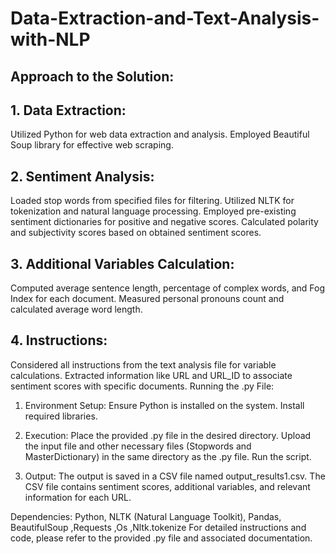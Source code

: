 # Data-Extraction-and-Text-Analysis-with-NLP

## Approach to the Solution:

## 1. Data Extraction:
Utilized Python for web data extraction and analysis.
Employed Beautiful Soup library for effective web scraping.

## 2. Sentiment Analysis:
Loaded stop words from specified files for filtering.
Utilized NLTK for tokenization and natural language processing.
Employed pre-existing sentiment dictionaries for positive and negative scores.
Calculated polarity and subjectivity scores based on obtained sentiment scores.

## 3. Additional Variables Calculation:

Computed average sentence length, percentage of complex words, and Fog Index for each document.
Measured personal pronouns count and calculated average word length.

## 4. Instructions:
Considered all instructions from the text analysis file for variable calculations.
Extracted information like URL and URL_ID to associate sentiment scores with specific documents.
Running the .py File:
1. Environment Setup:
Ensure Python is installed on the system.
Install required libraries.

3. Execution:
Place the provided .py file in the desired directory.
Upload the input file and other necessary files (Stopwords and MasterDictionary) in the same directory as the .py file.
Run the script.

4. Output:
The output is saved in a CSV file named output_results1.csv.
The CSV file contains sentiment scores, additional variables, and relevant information for each URL.

Dependencies:
Python,
NLTK (Natural Language Toolkit),
Pandas,
BeautifulSoup
,Requests
,Os
,Nltk.tokenize
For detailed instructions and code, please refer to the provided .py file and associated documentation.





